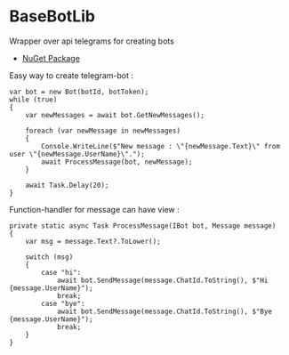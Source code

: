 # BaseBotLib
Wrapper over api telegrams for creating bots

- [NuGet Package](https://www.nuget.org/packages/BaseBotLib_Pilyukov)

Easy way to create telegram-bot :

    var bot = new Bot(botId, botToken);
    while (true)
    {
        var newMessages = await bot.GetNewMessages();

        foreach (var newMessage in newMessages)
        {
            Console.WriteLine($"New message : \"{newMessage.Text}\" from user \"{newMessage.UserName}\".");
            await ProcessMessage(bot, newMessage);
        }

        await Task.Delay(20);
    }
  
Function-handler for message can have view :
  
    private static async Task ProcessMessage(IBot bot, Message message)
    {
        var msg = message.Text?.ToLower();

        switch (msg)
        {
            case "hi":
                await bot.SendMessage(message.ChatId.ToString(), $"Hi {message.UserName}");
                break;
            case "bye":
                await bot.SendMessage(message.ChatId.ToString(), $"Bye {message.UserName}");
                break;
        }
    }

